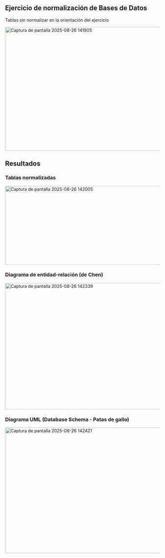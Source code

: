 ## Ejercicio de normalización de Bases de Datos

Tablas sin normalizar en la orientación del ejercicio

<img width="922" height="402" alt="Captura de pantalla 2025-08-26 141905" src="https://github.com/user-attachments/assets/0ceb1d88-e826-440e-b20f-3bfac30e6e32" />

## Resultados
### Tablas normalizadas

<img width="1310" height="256" alt="Captura de pantalla 2025-08-26 142005" src="https://github.com/user-attachments/assets/81cf96ce-0444-4046-9ab0-4197b9aa2982" />

### Diagrama de entidad-relación (de Chen)

<img width="763" height="410" alt="Captura de pantalla 2025-08-26 142339" src="https://github.com/user-attachments/assets/93f29163-c796-481e-b064-c9415fc750dd" />


### Diagrama UML (Database Schema - Patas de gallo)


<img width="717" height="408" alt="Captura de pantalla 2025-08-26 142421" src="https://github.com/user-attachments/assets/f7df9bb8-d6d2-43b2-b18c-03158253da1c" />



